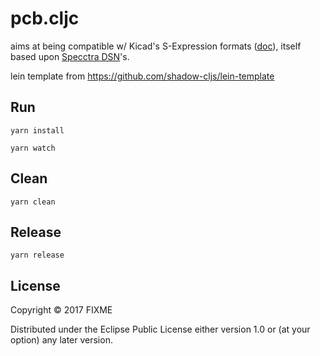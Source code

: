 # pcb.cljc

aims at being compatible w/ Kicad's S-Expression formats ([doc](https://dev-docs.kicad.org/en/file-formats/)), itself based upon [Specctra DSN](https://en.wikipedia.org/wiki/Specctra)'s.

lein template from https://github.com/shadow-cljs/lein-template

## Run

``` shell
yarn install

yarn watch
```

## Clean

``` shell
yarn clean
```

## Release

``` shell
yarn release
```

## License

Copyright © 2017 FIXME

Distributed under the Eclipse Public License either version 1.0 or (at
your option) any later version.
